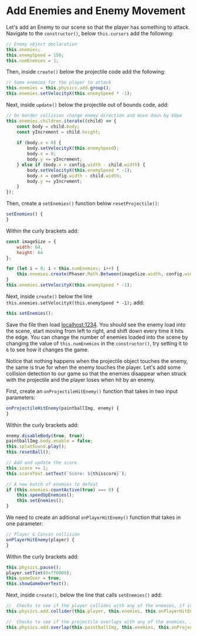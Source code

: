 # Add Enemies and Enemy Movement

Let's add an Enemy to our scene so that the player has something to attack. Navigate to the `constructor()`, below `this.cursors` add the following:

```js
// Enemy object declaration
this.enemies;
this.enemySpeed = 150;
this.numEnemies = 1;
```

Then, inside `create()` below the projectile code add the following:

```js
// Some enemies for the player to attack
this.enemies = this.physics.add.group();
this.enemies.setVelocityX(this.enemySpeed * -1);
```

Next, inside `update()` below the projectile out of bounds code, add:

```js
// On border collision change enemy direction and move down by 60px
this.enemies.children.iterate((child) => {
    const body = child.body;
    const yIncrement = child.height;
            
    if (body.x < 0) {
        body.setVelocityX(this.enemySpeed);
        body.x = 0;
        body.y += yIncrement;
    } else if (body.x > config.width - child.width) {
        body.setVelocityX(this.enemySpeed * -1);
        body.x = config.width - child.width;
        body.y += yIncrement;
    }
});
```

Then, create a `setEnemies()` function below `resetProjectile()`:

```js
setEnemies() {
}
```

Within the curly brackets add:

```js
const imageSize = {
    width: 64,
    height: 64
};

for (let i = 0; i < this.numEnemies; i++) {
    this.enemies.create(Phaser.Math.Between(imageSize.width, config.width - imageSize.width), Phaser.Math.Between(imageSize.height, (config.height / 2) - imageSize.height), 'canvas');
}
this.enemies.setVelocityX(this.enemySpeed * -1);
```

Next, inside `create()` below the line `this.enemies.setVelocityX(this.enemySpeed * -1);` add:

```js
this.setEnemies();
```

Save the file then load [localhost:1234](http://localhost:1234). You should see the enemy load into the scene, start moving from left to right, and shift down every time it hits the edge. You can change the number of enemies loaded into the scene by changing the value of `this.numEnemies` in the `constructor()`, try setting it to `6` to see how it changes the game.

Notice that nothing happens when the projectile object touches the enemy, the same is true for when the enemy touches the player. Let's add some collision detection to our game so that the enemies disappear when struck with the projectile and the player loses when hit by an enemy.

First, create an `onProjectileHitEnemy()` function that takes in two input parameters:

```js
onProjectileHitEnemy(paintballImg, enemy) {
}
```

Within the curly brackets add:

```js
enemy.disableBody(true, true);
paintballImg.body.enable = false;
this.splatSound.play();
this.resetBall();

// Add and update the score
this.score += 1;
this.scoreText.setText(`Score: ${thisscore}`);

// A new batch of enemies to defeat
if (this.enemies.countActive(true) === 0) {
    this.speedUpEnemies();
    this.setEnemies();
}
```

We need to create an aditional `onPlayerHitEnemy()` function that takes in one parameter:

```js
// Player & Canvas collision
onPlayerHitEnemy(player) {
}
```

Within the curly brackets add:

```js
this.physics.pause();
player.setTint(0xff0000);
this.gameOver = true;
this.showGameOverText();
```

Next, inside `create()`, below the line that calls `setEnemies()` add:

```js
//  Checks to see if the player collides with any of the enemies, if it does call the onPlayerHitEnemy function
this.physics.add.collider(this.player, this.enemies, this.onPlayerHitEnemy, null, this);

//  Checks to see if the projectile overlaps with any of the enemies, if so call the onProjectileHitEnemy function
this.physics.add.overlap(this.paintballImg, this.enemies, this.onProjectileHitEnemy, null, this); ```